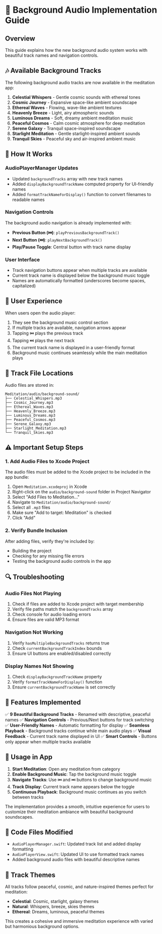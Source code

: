 # 🎵 Background Audio Implementation Guide

## Overview
This guide explains how the new background audio system works with beautiful track names and navigation controls.

## 🎶 Available Background Tracks

The following background audio tracks are now available in the meditation app:

1. **Celestial Whispers** - Gentle cosmic sounds with ethereal tones
2. **Cosmic Journey** - Expansive space-like ambient soundscape  
3. **Ethereal Waves** - Flowing, wave-like ambient textures
4. **Heavenly Breeze** - Light, airy atmospheric sounds
5. **Luminous Dreams** - Soft, dreamy ambient meditation music
6. **Peaceful Cosmos** - Calm cosmic atmosphere for deep meditation
7. **Serene Galaxy** - Tranquil space-inspired soundscape
8. **Starlight Meditation** - Gentle starlight-inspired ambient sounds
9. **Tranquil Skies** - Peaceful sky and air-inspired ambient music

## 🔧 How It Works

### AudioPlayerManager Updates
- Updated `backgroundTracks` array with new track names
- Added `displayBackgroundTrackName` computed property for UI-friendly names
- Added `formatTrackNameForDisplay()` function to convert filenames to readable names

### Navigation Controls
The background audio navigation is already implemented with:
- **Previous Button (⏮️)**: `playPreviousBackgroundTrack()` 
- **Next Button (⏭️)**: `playNextBackgroundTrack()`
- **Play/Pause Toggle**: Central button with track name display

### User Interface
- Track navigation buttons appear when multiple tracks are available
- Current track name is displayed below the background music toggle
- Names are automatically formatted (underscores become spaces, capitalized)

## 📱 User Experience

When users open the audio player:
1. They see the background music control section
2. If multiple tracks are available, navigation arrows appear
3. Tapping ⏮️ plays the previous track
4. Tapping ⏭️ plays the next track  
5. The current track name is displayed in a user-friendly format
6. Background music continues seamlessly while the main meditation plays

## 🎵 Track File Locations

Audio files are stored in:
```
Meditation/audio/background-sound/
├── Celestial_Whispers.mp3
├── Cosmic_Journey.mp3
├── Ethereal_Waves.mp3
├── Heavenly_Breeze.mp3
├── Luminous_Dreams.mp3
├── Peaceful_Cosmos.mp3
├── Serene_Galaxy.mp3
├── Starlight_Meditation.mp3
└── Tranquil_Skies.mp3
```

## ⚠️ Important Setup Steps

### 1. Add Audio Files to Xcode Project
The audio files must be added to the Xcode project to be included in the app bundle:

1. Open `Meditation.xcodeproj` in Xcode
2. Right-click on the `audio/background-sound` folder in Project Navigator
3. Select "Add Files to Meditation..."
4. Navigate to `Meditation/audio/background-sound/`
5. Select all `.mp3` files
6. Make sure "Add to target: Meditation" is checked
7. Click "Add"

### 2. Verify Bundle Inclusion
After adding files, verify they're included by:
- Building the project
- Checking for any missing file errors
- Testing the background audio controls in the app

## 🔍 Troubleshooting

### Audio Files Not Playing
1. Check if files are added to Xcode project with target membership
2. Verify file paths match the `backgroundTracks` array
3. Check console for audio loading errors
4. Ensure files are valid MP3 format

### Navigation Not Working  
1. Verify `hasMultipleBackgroundTracks` returns true
2. Check `currentBackgroundTrackIndex` bounds
3. Ensure UI buttons are enabled/disabled correctly

### Display Names Not Showing
1. Check `displayBackgroundTrackName` property
2. Verify `formatTrackNameForDisplay()` function
3. Ensure `currentBackgroundTrackName` is set correctly

## 🎯 Features Implemented

✅ **9 Beautiful Background Tracks** - Renamed with descriptive, peaceful names
✅ **Navigation Controls** - Previous/Next buttons for track switching  
✅ **User-Friendly Names** - Automatic formatting for display
✅ **Seamless Playback** - Background tracks continue while main audio plays
✅ **Visual Feedback** - Current track name displayed in UI
✅ **Smart Controls** - Buttons only appear when multiple tracks available

## 🚀 Usage in App

1. **Start Meditation**: Open any meditation from category
2. **Enable Background Music**: Tap the background music toggle
3. **Navigate Tracks**: Use ⏮️ and ⏭️ buttons to change background music
4. **Track Display**: Current track name appears below the toggle
5. **Continuous Playback**: Background music continues as you switch between tracks

The implementation provides a smooth, intuitive experience for users to customize their meditation ambiance with beautiful background soundscapes.

## 📝 Code Files Modified

- `AudioPlayerManager.swift`: Updated track list and added display formatting
- `AudioPlayerView.swift`: Updated UI to use formatted track names
- Added background audio files with beautiful descriptive names

## 🎨 Track Themes

All tracks follow peaceful, cosmic, and nature-inspired themes perfect for meditation:
- **Celestial**: Cosmic, starlight, galaxy themes
- **Natural**: Whispers, breeze, skies themes  
- **Ethereal**: Dreams, luminous, peaceful themes

This creates a cohesive and immersive meditation experience with varied but harmonious background options.